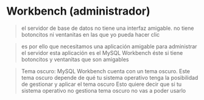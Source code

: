 # Workbench (administrador)

> el servidor de base de datos no tiene una interfaz amigable.
> no tiene botoncitos ni ventanitas en las que yo pueda hacer clic

> es por ello que necesitamos una aplicación amigable para administrar el servidor
> esta aplicación es el MySQL Workbench
> éste si tiene botoncitos y ventanitas que son amigables
 
> Tema oscuro: 
> MySQL Workbench cuenta con un tema oscuro. Este tema oscuro depende de qué tu sistema operativo tenga la posibilidad de gestionar y aplicar el tema oscuro
> Esto quiere decir que si tu sistema operativo no gestiona tema oscuro no vas a poder usarlo

